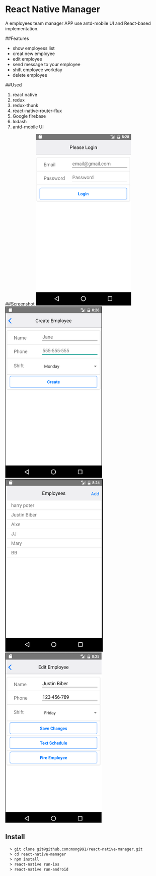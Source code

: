 # React Native Manager

A employees team manager APP use antd-mobile UI and React-based implementation.

##Features
- show employess list
- creat new employee
- edit employee
- send message to your employee
- shift employee workday
- delete employee

##Used
1. react native
2. redux
3. redux-thunk
4. react-native-router-flux
5. Google firebase
6. lodash
7. antd-mobile UI

##Screenshot
![alt text](https://github.com/mong991/react-native-manager/blob/master/screen_shot/login.PNG "react-native-manager")
![alt text](https://github.com/mong991/react-native-manager/blob/master/screen_shot/create%20empolyees.PNG "react-native-manager")
![alt text](https://github.com/mong991/react-native-manager/blob/master/screen_shot/employees.PNG "react-native-manager")
![alt text](https://github.com/mong991/react-native-manager/blob/master/screen_shot/edit%20empolyees.PNG "react-native-manager")


## Install
```
  > git clone git@github.com:mong991/react-native-manager.git
  > cd react-native-manager
  > npm install
  > react-native run-ios
  > react-native run-android
```
